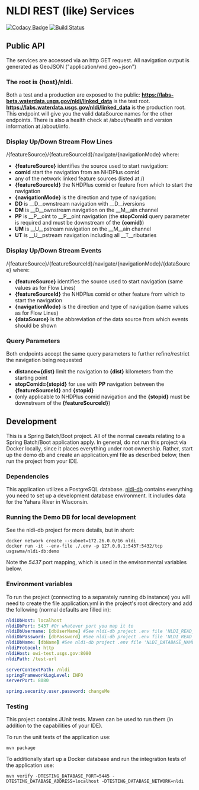 # NLDI REST (like) Services

[![Codacy Badge](https://api.codacy.com/project/badge/Grade/f0153ed6b07340bda3c04d6f05df6e8c)](https://app.codacy.com/app/usgs_wma_dev/nldi-services?utm_source=github.com&utm_medium=referral&utm_content=ACWI-SSWD/nldi-services&utm_campaign=Badge_Grade_Settings)
[![Build Status](https://travis-ci.org/ACWI-SSWD/nldi-services.svg?branch=master)](https://travis-ci.org/ACWI-SSWD/nldi-services)

## Public API
The services are accessed via an http GET request. All navigation output is generated as GeoJSON ("application/vnd.geo+json")

### The root is {host}/nldi.
Both a test and a production are exposed to the public:
__https://labs-beta.waterdata.usgs.gov/nldi/linked_data__ is the test root.
__https://labs.waterdata.usgs.gov/nldi/linked_data__ is the production root.
This endpoint will give you the valid dataSource names for the other endpoints. There is also a health check at /about/health and version information at /about/info.

### Display Up/Down Stream Flow Lines
/{featureSource}/{featureSourceId}/navigate/{navigationMode} where:
*   __{featureSource}__ identifies the source used to start navigation:
*   __comid__ start the navigation from an NHDPlus comid
*   any of the network linked feature sources (listed at /)
*   __{featureSourceId}__ the NHDPlus comid or feature from which to start the navigation
*   __{navigationMode}__ is the direction and type of navigation:
*   __DD__ is __D__ownstream navigation with __D__iversions
*   __DM__ is __D__ownstream navigation on the __M__ain channel
*   __PP__ is __P__oint to __P__oint navigation (the __stopComid__ query parameter is required and must be downstream of the __{comid}__)
*   __UM__ is __U__pstream navigation on the __M__ain channel
*   __UT__ is __U__pstream navigation including all __T__ributaries

### Display Up/Down Stream Events
/{featureSource}/{featureSourceId}/navigate/{navigationMode}/{dataSource} where:
*   __{featureSource}__ identifies the source used to start navigation  (same values as for Flow Lines)
*   __{featureSourceId}__ the NHDPlus comid or other feature from which to start the navigation
*   __{navigationMode}__ is the direction and type of navigation (same values as for Flow Lines)
*   __{dataSource}__ is the abbreviation of the data source from which events should be shown

### Query Parameters
Both endpoints accept the same query parameters to further refine/restrict the navigation being requested
*   __distance={dist}__ limit the navigation to __{dist}__ kilometers from the starting point
*   __stopComid={stopid}__ for use with __PP__ navigation between the __{featureSourceId}__ and __{stopid}__
*   (only applicable to NHDPlus comid navigation and the __{stopid}__ must be downstream of the __{featureSourceId}__)

## Development
This is a Spring Batch/Boot project.  All of the normal caveats relating to a Spring Batch/Boot application apply.
In general, do not run this project via Docker locally, since it places everything under root ownership.
Rather, start up the demo db and create an application.yml file as described below, then run the project from your IDE.

### Dependencies
This application utilizes a PostgreSQL database.
[nldi-db](https://github.com/ACWI-SSWD/nldi-db) contains everything you need to set up a development database environment. It includes data for the Yahara River in Wisconsin.

### Running the Demo DB for local development
See the nldi-db project for more details, but in short:
```shell
docker network create --subnet=172.26.0.0/16 nldi
docker run -it --env-file ./.env -p 127.0.0.1:5437:5432/tcp usgswma/nldi-db:demo
```
Note the _5437_ port mapping, which is used in the environmental variables below.

### Environment variables
To run the project (connecting to a separately running db instance) you will need to create the file application.yml in the project's root directory and add the following (normal defaults are filled in):
```yaml
nldiDbHost: localhost
nldiDbPort: 5437 #Or whatever port you map it to
nldiDbUsername: [dbUserName] #See nldi-db project .env file 'NLDI_READ_ONLY_USERNAME'
nldiDbPassword: [dbPassword] #See nldi-db project .env file 'NLDI_READ_ONLY_PASSWORD'
nldiDbName: [dbName] #See nldi-db project .env file 'NLDI_DATABASE_NAME'
nldiProtocol: http
nldiHost: owi-test.usgs.gov:8080
nldiPath: /test-url

serverContextPath: /nldi
springFrameworkLogLevel: INFO
serverPort: 8080

spring.security.user.password: changeMe
```

### Testing
This project contains JUnit tests. Maven can be used to run them (in addition to the capabilities of your IDE).

To run the unit tests of the application use:

```shell
mvn package
```

To additionally start up a Docker database and run the integration tests of the application use:

```shell
mvn verify -DTESTING_DATABASE_PORT=5445 -DTESTING_DATABASE_ADDRESS=localhost -DTESTING_DATABASE_NETWORK=nldi
```
